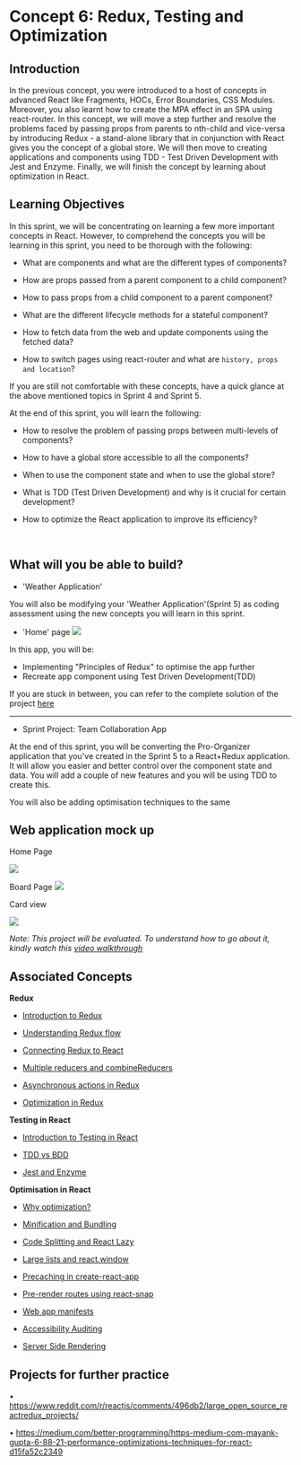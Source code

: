 # Concept 6: Redux, Testing and Optimization

## Introduction

In the previous concept, you were introduced to a host of concepts in advanced React like Fragments, HOCs, Error Boundaries, CSS Modules. Moreover, you also learnt how to create the MPA effect in an SPA using react-router. In this concept, we will move a step further and resolve the problems faced by passing props from parents to nth-child and vice-versa by introducing Redux - a stand-alone library that in conjunction with React gives you the concept of a global store. We will then move to creating applications and components using TDD - Test Driven Development with Jest and Enzyme. Finally, we will finish the concept by learning about optimization in React.

## Learning Objectives

In this sprint, we will be concentrating on learning a few more important concepts in React. However, to comprehend the concepts you will be learning in this sprint, you need to be thorough with the following:

- What are components and what are the different types of components?

- How are props passed from a parent component to a child component?

- How to pass props from a child component to a parent component?

- What are the different lifecycle methods for a stateful component?

- How to fetch data from the web and update components using the fetched data?

- How to switch pages using react-router and what are ```history, props and location```?

If you are still not comfortable with these concepts, have a quick glance at the above mentioned topics in Sprint 4 and Sprint 5. 


At the end of this sprint, you will learn the following:

- How to resolve the problem of passing props between multi-levels of components?

- How to have a global store accessible to all the components?

- When to use the component state and when to use the global store?

- What is TDD (Test Driven Development) and why is it crucial for certain development?

- How to optimize the React application to improve its efficiency?

<br />

## What will you be able to build?


- 'Weather Application'

You will also be modifying your 'Weather Application'(Sprint 5) as coding assessment using the new concepts you will learn in this sprint.

- 'Home' page
![](https://github.com/greyatom-school/the-minerva-project/raw/master/FEWD/sprint_5/images/assignment_532c.PNG)




In this app, you will be:
- Implementing "Principles of Redux" to optimise the app further
- Recreate app component using Test Driven Development(TDD)


If you are stuck in between, you can refer to the complete solution of the project [here](https://drive.google.com/file/d/1Vz5sE-WSGU0IXFlJ1NydmQ9lMdXGlhlu/view?usp=sharing)


---

- Sprint Project: Team Collaboration App

At the end of this sprint, you will be converting the Pro-Organizer application that you've created in the Sprint 5 to a React+Redux application. It will allow you easier and better control over the component state and data. You will add a couple of new features and you will be using TDD to create this.

You will also be adding optimisation techniques to the same


## Web application mock up

Home Page


![](https://github.com/greyatom-school/the-minerva-project/raw/master/FEWD/sprint_5/Project%20-%20Team%20Collaboration%20App/images/home_page.PNG)


Board Page
![](https://github.com/greyatom-school/the-minerva-project/raw/master/FEWD/sprint_5/Project%20-%20Team%20Collaboration%20App/images/boards_page.PNG)

Card view

![](https://github.com/greyatom-school/the-minerva-project/raw/master/FEWD/sprint_5/Project%20-%20Team%20Collaboration%20App/images/cards_page.PNG)


*Note: This project will be evaluated. To understand how to go about it, kindly watch this [video walkthrough](https://vimeo.com/383940265/d48675eeed)*


## Associated Concepts

**Redux**	


- [Introduction to Redux](https://github.com/greyatom-school/the-minerva-project/blob/master/FEWD/sprint_6/6.1%20Redux/1.1%20-%20Introduction%20to%20Redux.md)

- [Understanding Redux flow](https://github.com/greyatom-school/the-minerva-project/blob/master/FEWD/sprint_6/6.1%20Redux/1.2%20-%20The%20flow%20of%20Redux.md)

- [Connecting Redux to React](https://github.com/greyatom-school/the-minerva-project/blob/master/FEWD/sprint_6/6.1%20Redux/1.3%20-%20Connecting%20Redux%20to%20React.md)

- [Multiple reducers and combineReducers](https://github.com/greyatom-school/the-minerva-project/blob/master/FEWD/sprint_6/6.1%20Redux/1.4%20-%20Multiple%20reducers%20and%20combineReducers.md)

- [Asynchronous actions in Redux](https://github.com/greyatom-school/the-minerva-project/blob/master/FEWD/sprint_6/6.1%20Redux/1.5%20-%20Asynchronous%20actions%20in%20Redux.md)

- [Optimization in Redux](https://github.com/greyatom-school/the-minerva-project/blob/master/FEWD/sprint_6/6.1%20Redux/1.6%20-%20Optimization%20in%20Redux.md)

**Testing in React**

- [Introduction to Testing in React](https://github.com/greyatom-school/the-minerva-project/blob/master/FEWD/sprint_6/6.2%20Testing%20in%20React/2.1%20-%20Introduction%20to%20Testing%20in%20React.md)

- [TDD vs BDD](https://github.com/greyatom-school/the-minerva-project/blob/master/FEWD/sprint_6/6.2%20Testing%20in%20React/2.2%20-%20TDD%20vs%20BDD.md)

- [Jest and Enzyme](https://github.com/greyatom-school/the-minerva-project/blob/master/FEWD/sprint_6/6.2%20Testing%20in%20React/2.3%20-%20Jest%20and%20Enzyme.md)


**Optimisation in React**	

- [Why optimization?](https://github.com/greyatom-school/the-minerva-project/blob/master/FEWD/sprint_6/6.3%20Optimization%20in%20React/3.1%20-%20Why%20optimization.md)

- [Minification and Bundling](https://github.com/greyatom-school/the-minerva-project/blob/master/FEWD/sprint_6/6.3%20Optimization%20in%20React/3.2%20-%20Minification%20and%20Bundling.md)

- [Code Splitting and React Lazy](https://github.com/greyatom-school/the-minerva-project/blob/master/FEWD/sprint_6/6.3%20Optimization%20in%20React/3.3%20-%20Code%20Splitting%20and%20React%20Lazy.md)

- [Large lists and react.window](https://github.com/greyatom-school/the-minerva-project/blob/master/FEWD/sprint_6/6.3%20Optimization%20in%20React/3.4%20-%20Large%20lists%20and%20react.window.md)

- [Precaching in create-react-app](https://github.com/greyatom-school/the-minerva-project/blob/master/FEWD/sprint_6/6.3%20Optimization%20in%20React/3.5%20-%20Precaching%20in%20create-react-app.md)

- [Pre-render routes using react-snap](https://github.com/greyatom-school/the-minerva-project/blob/master/FEWD/sprint_6/6.3%20Optimization%20in%20React/3.6%20-%20Pre-render%20routes%20using%20react-snap.md)

- [Web app manifests](https://github.com/greyatom-school/the-minerva-project/blob/master/FEWD/sprint_6/6.3%20Optimization%20in%20React/3.7%20-%20Web%20app%20manifests.md)

- [Accessibility Auditing](https://github.com/greyatom-school/the-minerva-project/blob/master/FEWD/sprint_6/6.3%20Optimization%20in%20React/3.8%20-%20Accessibility%20Audit.md)

- [Server Side Rendering](https://github.com/greyatom-school/the-minerva-project/blob/master/FEWD/sprint_6/6.3%20Optimization%20in%20React/3.9%20-%20Server%20Side%20Rendering.md)

## Projects for further practice
• https://www.reddit.com/r/reactjs/comments/496db2/large_open_source_reactredux_projects/


• https://medium.com/better-programming/https-medium-com-mayank-gupta-6-88-21-performance-optimizations-techniques-for-react-d15fa52c2349